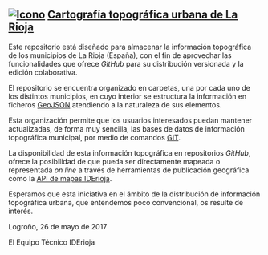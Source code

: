 ## [![Icono](http://www.iderioja.larioja.org/imagenes/logo_iderioja_56x70.gif)](http://www.iderioja.org)     [Cartografía topográfica urbana de La Rioja](https://github.com/iderioja/cartografia_colaborativa)

Este repositorio está diseñado para almacenar la información topográfica de los municipios de La Rioja (España), con el fin de aprovechar las funcionalidades que ofrece *GitHub* para su distribución versionada y la edición colaborativa.

El repositorio se encuentra organizado en carpetas, una por cada uno de los distintos municipios, en cuyo interior se estructura la información en ficheros [GeoJSON](http://geojson.org/) atendiendo a la naturaleza de sus elementos.

Esta organización permite que los usuarios interesados puedan mantener actualizadas, de forma muy sencilla, las bases de datos de información topográfica municipal, por medio de comandos [GIT](https://git-scm.com/).

La disponibilidad de esta información topográfica en repositorios *GitHub*, ofrece la posibilidad de que pueda ser directamente mapeada o representada *on line* a través de herramientas de publicación geográfica como la [API de mapas IDErioja](https://iderioja.github.io/doc_api_iderioja/).

Esperamos que esta iniciativa en el ámbito de la distribución de información topográfica urbana, que entendemos poco convencional, os resulte de interés.


Logroño, 26 de mayo de 2017


El Equipo Técnico IDErioja
